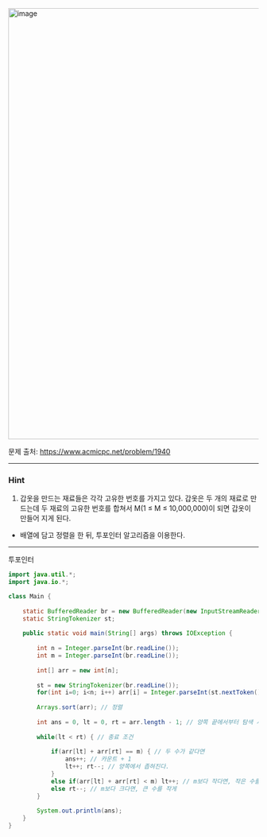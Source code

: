 <img width="1184" height="867" alt="image" src="https://github.com/user-attachments/assets/63e3448a-1a04-4b30-9817-cf082ca9314a" />

문제 출처: https://www.acmicpc.net/problem/1940

---

### Hint

1. 갑옷을 만드는 재료들은 각각 고유한 번호를 가지고 있다. 갑옷은 두 개의 재료로 만드는데 두 재료의 고유한 번호를 합쳐서 M(1 ≤ M ≤ 10,000,000)이 되면 갑옷이 만들어 지게 된다.
- 배열에 담고 정렬을 한 뒤, 투포인터 알고리즘을 이용한다.

---

투포인터

```java
import java.util.*;
import java.io.*;

class Main {
    
    static BufferedReader br = new BufferedReader(new InputStreamReader(System.in));
    static StringTokenizer st;
    
    public static void main(String[] args) throws IOException {
        
        int n = Integer.parseInt(br.readLine());
        int m = Integer.parseInt(br.readLine());
        
        int[] arr = new int[n];
            
        st = new StringTokenizer(br.readLine());
        for(int i=0; i<n; i++) arr[i] = Integer.parseInt(st.nextToken());
        
        Arrays.sort(arr); // 정렬    
        
        int ans = 0, lt = 0, rt = arr.length - 1; // 양쪽 끝에서부터 탐색 시작
        
        while(lt < rt) { // 종료 조건
            
            if(arr[lt] + arr[rt] == m) { // 두 수가 같다면
                ans++; // 카운트 + 1
                lt++; rt--; // 양쪽에서 좁혀진다.
            } 
            else if(arr[lt] + arr[rt] < m) lt++; // m보다 작다면, 작은 수를 크게
            else rt--; // m보다 크다면, 큰 수를 작게
        }
        
        System.out.println(ans);
    }
}


```